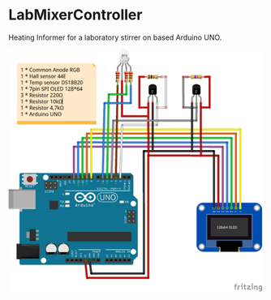 # LabMixerController

Heating Informer for a laboratory stirrer on based Arduino UNO.

<img src="https://github.com/RomanSereda/LabMixerController/blob/master/Sketch.png" width="500">
